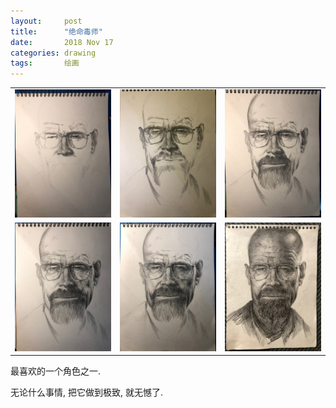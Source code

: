 ```yaml
---
layout:     post
title:      "绝命毒师"
date:       2018 Nov 17
categories: drawing
tags:       绘画
---
```


<!--excerpt-->

<table>
<tr>

<td style="background: none; width: 33.33%">
<a href="/post-res/breaking-bad/breaking-bad-01.jpg" target="_blank">
<img src="/post-res/breaking-bad/breaking-bad-01-small.jpg" />
</a>
</td>

<td style="background: none; width: 33.33%">
<a href="/post-res/breaking-bad/breaking-bad-02.jpg" target="_blank">
<img src="/post-res/breaking-bad/breaking-bad-02-small.jpg" />
</a>
</td>

<td style="background: none; width: 33.33%">
<a href="/post-res/breaking-bad/breaking-bad-03.jpg" target="_blank">
<img src="/post-res/breaking-bad/breaking-bad-03-small.jpg" />
</a>
</td>

</tr>

<tr>

<td style="background: none; width: 33.33%">
<a href="/post-res/breaking-bad/breaking-bad-04.jpg" target="_blank">
<img src="/post-res/breaking-bad/breaking-bad-04-small.jpg" />
</a>
</td>

<td style="background: none; width: 33.33%">
<a href="/post-res/breaking-bad/breaking-bad-06.jpg" target="_blank">
<img src="/post-res/breaking-bad/breaking-bad-06-small.jpg" />
</a>
</td>

<td style="background: none; width: 33.33%">
<a href="/post-res/breaking-bad/breaking-bad-2018-11-17-2.jpg" target="_blank">
<img src="/post-res/breaking-bad/breaking-bad-2018-11-17-2-small.jpg" />
</a>
</td>

</tr>
</table>


最喜欢的一个角色之一.

无论什么事情, 把它做到极致, 就无憾了.

<!--more-->
